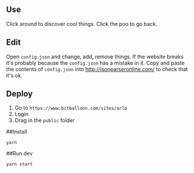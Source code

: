 ## Use
Click around to discover cool things.
Click the poo to go back.

## Edit
Open `config.json` and change, add, remove things.
If the website breaks it's probably because the `config.json` has a mistake in it.
Copy and paste the contents of `config.json` into http://jsonparseronline.com/ to check that it's ok.

## Deploy
1. Go to `https://www.bitballoon.com/sites/arlo`
2. Login
3. Drag in the `public` folder

##Install

```yarn```

##Run dev

```yarn start```
